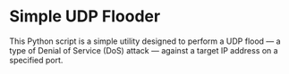 # Simple UDP Flooder

This Python script is a simple utility designed to perform a UDP flood — a type of Denial of Service (DoS) attack — against a target IP address on a specified port.
